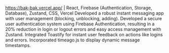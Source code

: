 https://bak-bak.vercel.app/  | React, Firebase (Authentication, Storage, Database), Zustand, CSS, Vercel
Developed a robust instant messaging app with user management (blocking, unblocking, adding).
Developed a secure user authentication system using Firebase Authentication, resulting in a 20% reduction in login or logout errors and easy access management with Zustand.
Integrated Toastify for instant user feedback on actions like logins and errors.
Incorporated timeago.js to display dynamic message timestamps.
